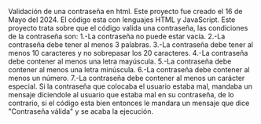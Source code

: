 
Validación de una contraseña en html.
Este proyecto fue creado el 16 de Mayo del 2024.
El código esta con lenguajes HTML y JavaScript.
Este proyecto trata sobre que el código valida una contraseña, las condiciones de la contraseña son:
1.-La contraseña no puede estar vacía.
2.-La contraseña debe tener al menos 3 palabras.
3.-La contraseña debe tener al menos 10 caracteres y no sobrepasar los 20 caracteres.
4.-La contraseña debe contener al menos una letra mayúscula.
5.-La contraseña debe contener al menos una letra minúscula.
6.-La contraseña debe contener al menos un número.
7.-La contraseña debe contener al menos un carácter especial.
Si la contraseña que colocaba el usuario estaba mal, mandaba un mensaje diciendole al usuario que estaba mal en su contraseña, de lo contrario, si el código esta bien entonces le mandara un mensaje que dice "Contraseña válida" y se acaba la ejecución.
